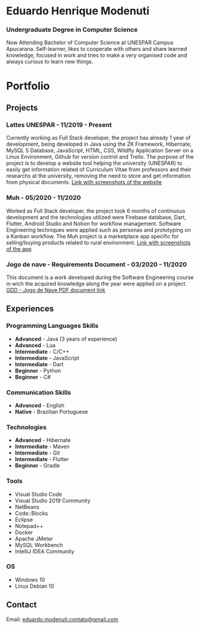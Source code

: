 # Eduardo Henrique Modenuti
### Undergraduate Degree in Computer Science

Now Attending Bachelor of Computer Science at UNESPAR Campus Apucarana. Self-learner, likes to cooperate with others and share learned knowledge, focused in work and tries to make a very organised code and always curious to learn new things.

# Portfolio

## Projects

### Lattes UNESPAR - 11/2019 - Present

Currently working as Full Stack developer, the project has already 1 year of development, being developed in Java using the ZK Framework, Hibernate, MySQL 5 Database, JavaScript, HTML, CSS, Wildfly Application Server on a Linux Environment, Github for version control and Trello. The purpose of the project is to develop a website tool helping the university (UNESPAR) to easily get information related of Curriculum Vitae from professors and their researchs at the university, removing the need to store and get information from physical documents. [Link with screenshots of the website](https://imgur.com/a/DWHSAHm)

### Muh - 05/2020 - 11/2020

Worked as Full Stack developer, the project took 6 months of continuous development and the technologies utilized were Firebase database, Dart, Flutter, Android Studio and Notion for workflow management. Software Engineering techniques were applied such as personas and prototyping on a Kanban workflow. The Muh project is a marketplace app specific for selling/buying products related to rural environment. [Link with screenshots of the app](https://keduastronauta.imgur.com/a/8fgYaM3)

### Jogo de nave - Requirements Document - 03/2020 - 11/2020

This document is a work developed during the Software Engineering course in wich the acquired knowledge along the year were applied on a project. [GDD - Jogo de Nave PDF document link](https://drive.google.com/file/d/1qgpKddvLzirNIjAuZ0RCxGXLRnoRSRuu/view?usp=sharing)

## Experiences

### Programming Languages Skills

* **Advanced** - Java (3 years of experience)
* **Advanced** - Lua
* **Intermediate** - C/C++
* **Intermediate** - JavaScript
* **Intermediate** - Dart
* **Beginner** - Python
* **Beginner** - C#

### Communication Skills

* **Advanced** - English
* **Native** - Brazilian Portuguese

### Technologies

* **Advanced** - Hibernate
* **Intermediate** - Maven
* **Intermediate** - Git
* **Intermediate** - Flutter
* **Beginner** - Gradle

### Tools

* Visual Studio Code
* Visual Studio 2019 Community
* NetBeans
* Code::Blocks
* Eclipse
* Notepad++
* Docker
* Apache JMeter
* MySQL Workbench
* IntelliJ IDEA Community

### OS

* Windows 10
* Linux Debian 10

## Contact

Email: eduardo.modenuti.contato@gmail.com
